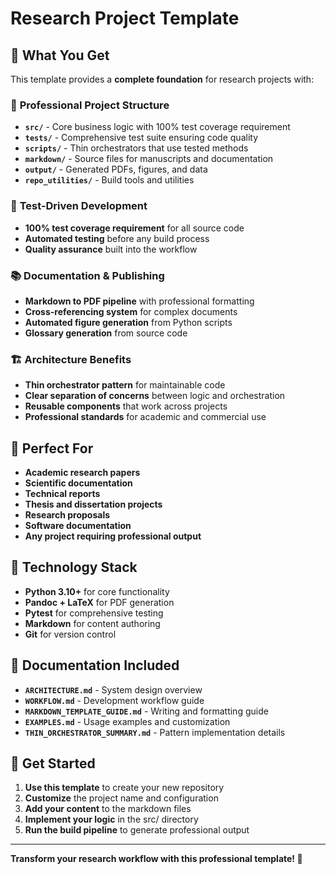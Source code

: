 # Research Project Template

## 🎯 What You Get

This template provides a **complete foundation** for research projects with:

### 📁 **Professional Project Structure**
- **`src/`** - Core business logic with 100% test coverage requirement
- **`tests/`** - Comprehensive test suite ensuring code quality
- **`scripts/`** - Thin orchestrators that use tested methods
- **`markdown/`** - Source files for manuscripts and documentation
- **`output/`** - Generated PDFs, figures, and data
- **`repo_utilities/`** - Build tools and utilities

### 🧪 **Test-Driven Development**
- **100% test coverage requirement** for all source code
- **Automated testing** before any build process
- **Quality assurance** built into the workflow

### 📚 **Documentation & Publishing**
- **Markdown to PDF pipeline** with professional formatting
- **Cross-referencing system** for complex documents
- **Automated figure generation** from Python scripts
- **Glossary generation** from source code

### 🏗️ **Architecture Benefits**
- **Thin orchestrator pattern** for maintainable code
- **Clear separation of concerns** between logic and orchestration
- **Reusable components** that work across projects
- **Professional standards** for academic and commercial use

## 🚀 **Perfect For**

- **Academic research papers**
- **Scientific documentation**
- **Technical reports**
- **Thesis and dissertation projects**
- **Research proposals**
- **Software documentation**
- **Any project requiring professional output**

## 🔧 **Technology Stack**

- **Python 3.10+** for core functionality
- **Pandoc + LaTeX** for PDF generation
- **Pytest** for comprehensive testing
- **Markdown** for content authoring
- **Git** for version control

## 📖 **Documentation Included**

- **`ARCHITECTURE.md`** - System design overview
- **`WORKFLOW.md`** - Development workflow guide
- **`MARKDOWN_TEMPLATE_GUIDE.md`** - Writing and formatting guide
- **`EXAMPLES.md`** - Usage examples and customization
- **`THIN_ORCHESTRATOR_SUMMARY.md`** - Pattern implementation details

## 🎉 **Get Started**

1. **Use this template** to create your new repository
2. **Customize** the project name and configuration
3. **Add your content** to the markdown files
4. **Implement your logic** in the src/ directory
5. **Run the build pipeline** to generate professional output

---

**Transform your research workflow with this professional template! 🚀**
